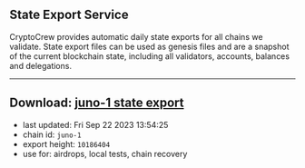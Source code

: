 ## State Export Service
CryptoCrew provides automatic daily state exports for all chains we validate. State export files can be used as genesis files and are a snapshot of the current blockchain state, including all validators, accounts, balances and delegations.

---
**Download: [juno-1 state export](https://dl.ccvalidators.com/SERVICE/juno/juno-1_export_10186404.json)**
---

- last updated: Fri Sep 22 2023 13:54:25
- chain id: `juno-1`
- export height: `10186404`
- use for: airdrops, local tests, chain recovery
